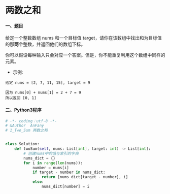 # 两数之和

#### 一、题目

给定一个整数数组 nums 和一个目标值 target，请你在该数组中找出和为目标值的那**两个**整数，并返回他们的数组下标。

你可以假设每种输入只会对应一个答案。但是，你不能重复利用这个数组中同样的元素。

* 示例:
```
给定 nums = [2, 7, 11, 15], target = 9

因为 nums[0] + nums[1] = 2 + 7 = 9
所以返回 [0, 1]
```





#### 二、Python3程序

```python
# -*- coding：utf-8 -*-
# &Author  AnFany
# 1_Two_Sum 两数之和


class Solution:
    def twoSum(self, nums: List[int], target: int) -> List[int]:
        # 创建nums中的值与索引的字典
        nums_dict = {}
        for i in range(len(nums)):
            number = nums[i]
            if target - number in nums_dict:
                return [nums_dict[target - number], i]
            else:
                nums_dict[number] = i
```
